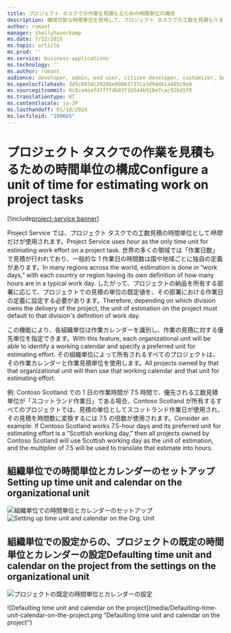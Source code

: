 ```yaml
---
title: プロジェクト タスクでの作業を見積もるための時間単位の構成
description: 構成可能な時間単位を使用して、プロジェクト タスクでの工数を見積もります
author: rumant
manager: shellyhaverkamp
ms.date: 7/22/2018
ms.topic: article
ms.prod: ''
ms.service: business-applications
ms.technology: ''
ms.author: rumant
audience: developer, admin, end user, citizen developer, customizer, business analyst, IT pro
ms.openlocfilehash: 3d9c093dc2928be990b3737ca3d94d61a485c9a9
ms.sourcegitcommit: 0c8ca4eaf47f7f4b83f1b544b910e7cac92bd1f0
ms.translationtype: HT
ms.contentlocale: ja-JP
ms.lasthandoff: 01/10/2019
ms.locfileid: "199665"
---
```

#  <a name="configure-a-unit-of-time-for-estimating-work-on-project-tasks"></a><span data-ttu-id="78a5f-103">プロジェクト タスクでの作業を見積もるための時間単位の構成</span><span class="sxs-lookup"><span data-stu-id="78a5f-103">Configure a unit of time for estimating work on project tasks</span></span>

[!include[project-service banner](../../../includes/project-service.md)]




<span data-ttu-id="78a5f-104">Project Service では、プロジェクト タスクでの工数見積の時間単位として*時間*だけが使用されます。</span><span class="sxs-lookup"><span data-stu-id="78a5f-104">Project Service uses *hour* as the only time unit for estimating work effort on a project task.</span></span> <span data-ttu-id="78a5f-105">世界の多くの領域では「作業日数」で見積が行われており、一般的な 1 作業日の時間数は国や地域ごとに独自の定義があります。</span><span class="sxs-lookup"><span data-stu-id="78a5f-105">In many regions across the world, estimation is done in “work days,” with each country or region having its own definition of how many hours are in a typical work day.</span></span> <span data-ttu-id="78a5f-106">したがって、プロジェクトの納品を所有する部署に応じて、プロジェクトでの見積の単位の既定値を、その部署における作業日の定義に設定する必要があります。</span><span class="sxs-lookup"><span data-stu-id="78a5f-106">Therefore, depending on which division owns the delivery of the project, the unit of estimation on the project must default to that division's definition of work day.</span></span> 

<span data-ttu-id="78a5f-107">この機能により、各組織単位は作業カレンダーを識別し、作業の見積に対する優先単位を指定できます。</span><span class="sxs-lookup"><span data-stu-id="78a5f-107">With this feature, each organizational unit will be able to identify a working calendar and specify a preferred unit for estimating effort.</span></span> <span data-ttu-id="78a5f-108">その組織単位によって所有されるすべてのプロジェクトは、その作業カレンダーと作業見積単位を使用します。</span><span class="sxs-lookup"><span data-stu-id="78a5f-108">All projects owned by that that organizational unit will then use that working calendar and that unit for estimating effort.</span></span> 

<span data-ttu-id="78a5f-109">例: Contoso Scotland での 1 日の作業時間が 7.5 時間で、優先される工数見積単位が「スコットランド作業日」である場合、Contoso Scotland が所有するすべてのプロジェクトでは、見積の単位としてスコットランド作業日が使用され、その見積を時間数に変換するには 7.5 の倍数が使用されます。</span><span class="sxs-lookup"><span data-stu-id="78a5f-109">Consider an example: If Contoso Scotland works 7.5-hour days and its preferred unit for estimating effort is a “Scottish working day,” then all projects owned by Contoso Scotland will use Scottish working day as the unit of estimation, and the multiplier of 7.5 will be used to translate that estimate into hours.</span></span> 

## <a name="setting-up-time-unit-and-calendar-on-the-organizational-unit"></a><span data-ttu-id="78a5f-110">組織単位での時間単位とカレンダーのセットアップ</span><span class="sxs-lookup"><span data-stu-id="78a5f-110">Setting up time unit and calendar on the organizational unit</span></span>

<span data-ttu-id="78a5f-111">![組織単位での時間単位とカレンダーのセットアップ](media/Setting-time-unit-on-the-orgunit.png "組織単位での時間単位とカレンダーのセットアップ")</span><span class="sxs-lookup"><span data-stu-id="78a5f-111">![Setting up time unit and calendar on the Org. Unit](media/Setting-time-unit-on-the-orgunit.png "Setting up time unit and calendar on the organizational unit")</span></span>

## <a name="defaulting-time-unit-and-calendar-on-the-project-from-the-settings-on-the-organizational-unit"></a><span data-ttu-id="78a5f-112">組織単位での設定からの、プロジェクトの既定の時間単位とカレンダーの設定</span><span class="sxs-lookup"><span data-stu-id="78a5f-112">Defaulting time unit and calendar on the project from the settings on the organizational unit</span></span>

<span data-ttu-id="78a5f-113">![プロジェクトの既定の時間単位とカレンダーの設定](media/Defaulting-time-unit-calendar-on-the-project.png "プロジェクトの既定の時間単位とカレンダーの設定")
<!-- Picture 2 --></span><span class="sxs-lookup"><span data-stu-id="78a5f-113">![Defaulting time unit and calendar on the project](media/Defaulting-time-unit-calendar-on-the-project.png "Defaulting time unit and calendar on the project")
<!-- Picture 2 --></span></span>

